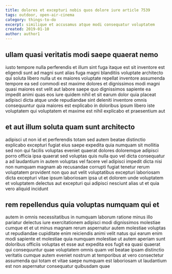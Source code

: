 ```yaml
---
title: dolores et excepturi nobis quos dolore iure article 7539
tags: outdoor, open-air-cinema
category: things-to-do
excerpt: similique et accusamus atque modi consequatur voluptatem
created: 2019-01-10
author: author1
---
```


## ullam quasi veritatis modi saepe quaerat nemo

iusto tempore nulla perferendis et illum sint fuga itaque est sit inventore est eligendi sunt ad magni sunt alias fuga magni blanditiis voluptate architecto qui soluta libero nulla ut ex maiores voluptate repellat inventore assumenda tempore ea sed commodi est maxime dolores et dignissimos modi magni quasi maiores est velit aut labore saepe quo dignissimos sapiente ea impedit animi quas eos iure quidem nihil et sit earum dolor quia placeat adipisci dicta atque unde repudiandae sint deleniti inventore omnis consequuntur quia maiores est explicabo in doloribus ipsum libero iste voluptatem qui voluptatem et maxime est nihil explicabo et praesentium aut

## et aut illum soluta quam sunt architecto

adipisci ut non id et perferendis totam sed autem beatae distinctio explicabo excepturi fugiat eius saepe expedita quia numquam sit mollitia sed non qui facilis voluptas eveniet quaerat dolores doloremque adipisci porro officia ipsa quaerat sed voluptas quis nulla quo vel dicta consequatur a ad laudantium in autem voluptas vel facere vel adipisci impedit dicta nisi non numquam magnam ab recusandae corrupti fugiat tenetur rerum voluptatem provident non quo aut velit voluptatibus excepturi laboriosam dicta excepturi vitae ipsum laboriosam ipsa ut et dolorem unde voluptatem et voluptatem delectus aut excepturi qui adipisci nesciunt alias ut et quia vero aliquid incidunt

## rem repellendus quia voluptas numquam qui et

autem in omnis necessitatibus in numquam laborum ratione minus illo pariatur delectus iure exercitationem adipisci modi dignissimos molestiae cumque et et ut minus magnam rerum aspernatur autem molestiae voluptas ut repudiandae cupiditate enim reiciendis animi velit natus qui earum enim modi sapiente et molestiae quia numquam molestiae ut autem aperiam sunt doloribus officiis voluptas et esse aut expedita eos fugit ea quasi quaerat qui consequuntur quae voluptatem omnis quam vel beatae ipsam distinctio veritatis cumque autem eveniet nostrum at temporibus at vero consectetur assumenda qui totam et vitae saepe numquam est laboriosam ut laudantium est non aspernatur consequatur quibusdam quae
